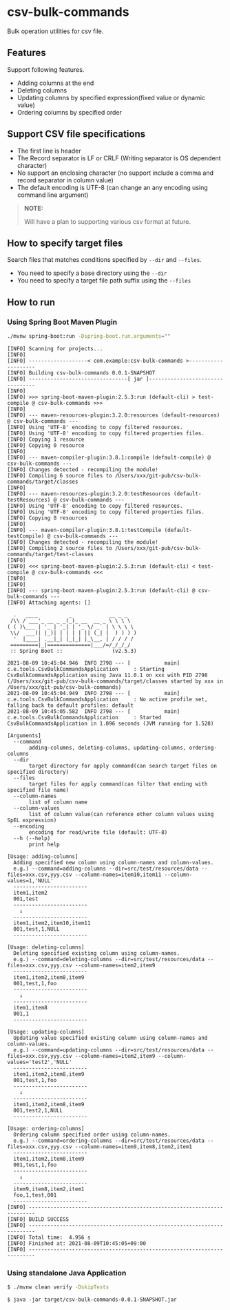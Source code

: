 # csv-bulk-commands

Bulk operation utilities for csv file.

## Features

Support following features.

* Adding columns at the end
* Deleting columns
* Updating columns by specified expression(fixed value or dynamic value)
* Ordering columns by specified order

## Support CSV file specifications

* The first line is header
* The Record separator is LF or CRLF (Writing separator is OS dependent character)
* No support an enclosing character (no support include a comma and record separator in column value)
* The default encoding is UTF-8 (can change an any encoding using command line argument)

> **NOTE:**
> 
> Will have a plan to supporting various csv format at future.

## How to specify target files

Search files that matches conditions specified by `--dir` and `--files`.

* You need to specify a base directory using the `--dir`
* You need to specify a target file path suffix using the `--files`

## How to run

### Using Spring Boot Maven Plugin

```bash
./mvnw spring-boot:run -Dspring-boot.run.arguments=""
```

```
[INFO] Scanning for projects...
[INFO] 
[INFO] -------------------< com.example:csv-bulk-commands >--------------------
[INFO] Building csv-bulk-commands 0.0.1-SNAPSHOT
[INFO] --------------------------------[ jar ]---------------------------------
[INFO] 
[INFO] >>> spring-boot-maven-plugin:2.5.3:run (default-cli) > test-compile @ csv-bulk-commands >>>
[INFO] 
[INFO] --- maven-resources-plugin:3.2.0:resources (default-resources) @ csv-bulk-commands ---
[INFO] Using 'UTF-8' encoding to copy filtered resources.
[INFO] Using 'UTF-8' encoding to copy filtered properties files.
[INFO] Copying 1 resource
[INFO] Copying 0 resource
[INFO] 
[INFO] --- maven-compiler-plugin:3.8.1:compile (default-compile) @ csv-bulk-commands ---
[INFO] Changes detected - recompiling the module!
[INFO] Compiling 6 source files to /Users/xxx/git-pub/csv-bulk-commands/target/classes
[INFO] 
[INFO] --- maven-resources-plugin:3.2.0:testResources (default-testResources) @ csv-bulk-commands ---
[INFO] Using 'UTF-8' encoding to copy filtered resources.
[INFO] Using 'UTF-8' encoding to copy filtered properties files.
[INFO] Copying 8 resources
[INFO] 
[INFO] --- maven-compiler-plugin:3.8.1:testCompile (default-testCompile) @ csv-bulk-commands ---
[INFO] Changes detected - recompiling the module!
[INFO] Compiling 2 source files to /Users/xxx/git-pub/csv-bulk-commands/target/test-classes
[INFO] 
[INFO] <<< spring-boot-maven-plugin:2.5.3:run (default-cli) < test-compile @ csv-bulk-commands <<<
[INFO] 
[INFO] 
[INFO] --- spring-boot-maven-plugin:2.5.3:run (default-cli) @ csv-bulk-commands ---
[INFO] Attaching agents: []

  .   ____          _            __ _ _
 /\\ / ___'_ __ _ _(_)_ __  __ _ \ \ \ \
( ( )\___ | '_ | '_| | '_ \/ _` | \ \ \ \
 \\/  ___)| |_)| | | | | || (_| |  ) ) ) )
  '  |____| .__|_| |_|_| |_\__, | / / / /
 =========|_|==============|___/=/_/_/_/
 :: Spring Boot ::                (v2.5.3)

2021-08-09 10:45:04.946  INFO 2798 --- [           main] c.e.tools.CsvBulkCommandsApplication     : Starting CsvBulkCommandsApplication using Java 11.0.1 on xxx with PID 2798 (/Users/xxx/git-pub/csv-bulk-commands/target/classes started by xxx in /Users/xxx/git-pub/csv-bulk-commands)
2021-08-09 10:45:04.949  INFO 2798 --- [           main] c.e.tools.CsvBulkCommandsApplication     : No active profile set, falling back to default profiles: default
2021-08-09 10:45:05.582  INFO 2798 --- [           main] c.e.tools.CsvBulkCommandsApplication     : Started CsvBulkCommandsApplication in 1.096 seconds (JVM running for 1.528)

[Arguments]
  --command
       adding-columns, deleting-columns, updating-columns, ordering-columns
  --dir
       target directory for apply command(can search target files on specified directory)
  --files
       target files for apply command(can filter that ending with specified file name)
  --column-names
       list of column name
  --column-values
       list of column value(can reference other column values using SpEL expression)
  --encoding
       encoding for read/write file (default: UTF-8)
  --h (--help)
       print help

[Usage: adding-columns]
  Adding specified new column using column-names and column-values.
  e.g.) --command=adding-columns --dir=src/test/resources/data --files=xxx.csv,yyy.csv --column-names=item10,item11 --column-values=1,'NULL'
  ------------------------
  item1,item2
  001,test
  ------------------------
    ↓
  ------------------------
  item1,item2,item10,item11
  001,test,1,NULL
  ------------------------

[Usage: deleting-columns]
  Deleting specified existing column using column-names.
  e.g.) --command=deleting-columns --dir=src/test/resources/data --files=xxx.csv,yyy.csv --column-names=item2,item9
  ------------------------
  item1,item2,item8,item9
  001,test,1,foo
  ------------------------
    ↓
  ------------------------
  item1,item8
  001,1
  ------------------------

[Usage: updating-columns]
  Updating value specified existing column using column-names and column-values.
  e.g.) --command=updating-columns --dir=src/test/resources/data --files=xxx.csv,yyy.csv --column-names=item2,item9 --column-values='test2','NULL'
  ------------------------
  item1,item2,item8,item9
  001,test,1,foo
  ------------------------
    ↓
  ------------------------
  item1,item2,item8,item9
  001,test2,1,NULL
  ------------------------

[Usage: ordering-columns]
  Ordering column specified order using column-names.
  e.g.) --command=ordering-columns --dir=src/test/resources/data --files=xxx.csv,yyy.csv --column-names=item9,item8,item2,item1
  ------------------------
  item1,item2,item8,item9
  001,test,1,foo
  ------------------------
    ↓
  ------------------------
  item9,item8,item2,item1
  foo,1,test,001
  ------------------------
[INFO] ------------------------------------------------------------------------
[INFO] BUILD SUCCESS
[INFO] ------------------------------------------------------------------------
[INFO] Total time:  4.956 s
[INFO] Finished at: 2021-08-09T10:45:05+09:00
[INFO] ------------------------------------------------------------------------
```

### Using standalone Java Application

```bash
$ ./mvnw clean verify -DskipTests
```

```
$ java -jar target/csv-bulk-commands-0.0.1-SNAPSHOT.jar
```
